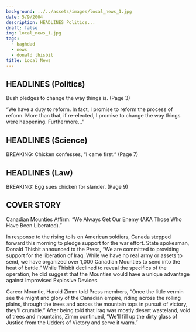 ```yaml
---
background: ../../assets/images/local_news_1.jpg
date: 5/9/2004
description: HEADLINES Politics...
draft: false
img: local_news_1.jpg
tags:
  - baghdad
  - news
  - donald thisbit
title: Local News
---
```


## HEADLINES (Politics)

Bush pledges to change the way things is. (Page 3)

“We have a duty to reform. In fact, I promise to reform the process of reform. More than that, if re-elected, I promise to change the way things were happening. Furthermore…”

## HEADLINES (Science)

BREAKING: Chicken confesses, “I came first.” (Page 7)

## HEADLINES (Law)

BREAKING: Egg sues chicken for slander. (Page 9)

## COVER STORY

Canadian Mounties Affirm: “We Always Get Our Enemy (AKA Those Who Have Been Liberated).”

In response to the rising tolls on American soldiers, Canada stepped forward this morning to pledge support for the war effort. State spokesman, Donald Thisbit announced to the Press, “We are committed to providing support for the liberation of Iraq. While we have no real army or assets to send, we have organized over 1,000 Canadian Mounties to send into the heat of battle.” While Thisbit declined to reveal the specifics of the operation, he did suggest that the Mounties would have a unique advantage against Improvised Explosive Devices.

Career Mountie, Harold Zimm told Press members, “Once the little vermin see the might and glory of the Canadian empire, riding across the rolling plains, through the trees and across the mountain tops in pursuit of victory, they'll crumble.” After being told that Iraq was mostly desert wasteland, void of trees and mountains, Zimm continued, “We'll fill up the dirty glass of Justice from the Udders of Victory and serve it warm.”
